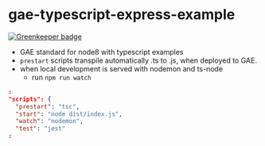 # gae-typescript-express-example

[![Greenkeeper badge](https://badges.greenkeeper.io/9bic/gae-typescript-express-example.svg)](https://greenkeeper.io/)

- GAE standard for node8 with typescript examples
- `prestart` scripts transpile automatically .ts to .js, when deployed to GAE.
- when local development is served with nodemon and ts-node
  - run `npm run watch`

``` package.json
:
"scripts": {
  "prestart": "tsc",
  "start": "node dist/index.js",
  "watch": "nodemon",
  "test": "jest"
:
```